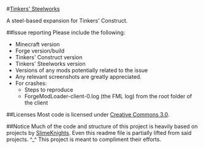 #[Tinkers' Steelworks](http://www.minecraftforum.net/topic/2227330-)

A steel-based expansion for Tinkers' Construct.

##Issue reporting
Please include the following:

* Minecraft version
* Forge version/build
* Tinkers' Construct version
* Tinkers' Steelworks version
* Versions of any mods potentially related to the issue 
* Any relevant screenshots are greatly appreciated.
* For crashes:
    * Steps to reproduce
    * ForgeModLoader-client-0.log (the FML log) from the root folder of the client

##Licenses
Most code is licensed under [Creative Commons 3.0](http://creativecommons.org/licenses/by/3.0/).

##Notice
Much of the code and structure of this project is heavily based on projects by [SlimeKnights](https://github.com/SlimeKnights).
Even this readme file is partially lifted from said projects.  ^_^
This project is meant to compliment their efforts.